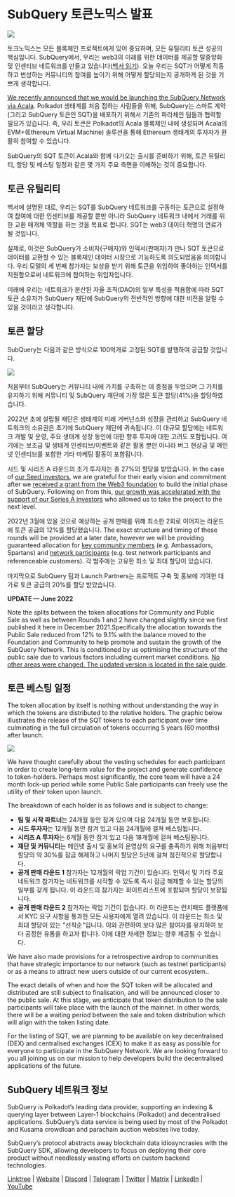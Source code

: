 # SubQuery 토큰노믹스 발표

![](https://miro.medium.com/max/1400/1*e42FM0TsNgOM3VacoctOzQ.png)

토크노믹스는 모든 블록체인 프로젝트에게 있어 중요하며, 모든 유틸리티 토큰 성공의 핵심입니다. SubQuery에서, 우리는 web3의 미래를 위한 데이터를 제공할 탈중앙화 및 인센티브 네트워크를 만들고 있습니다([백서 읽기](https://static.subquery.network/whitepaper.pdf)). 오늘 우리는 SQT가 어떻게 작동하고 번성하는 커뮤니티의 참여를 높이기 위해 어떻게 할당되는지 공개하게 된 것을 기쁘게 생각합니다.

[We recently announced that we would be launching the SubQuery Network via Acala](./20211220-tokenomics.md). Polkadot 생태계를 처음 접하는 사람들을 위해, SubQuery는 스마트 계약(그리고 SubQuery 토큰인 SQT)을 배포하기 위해서 기존의 파라체인 팀들과 협력할 필요가 있습니다. 즉, 우리 토큰은 Polkadot의 Acala 블록체인 내에 생성되며 Acala의 EVM+(Ethereum Virtual Machine) 솔루션을 통해 Ethereum 생태계의 투자자가 원활히 참여할 수 있습니다.

SubQuery의 SQT 토큰이 Acala와 함께 다가오는 출시를 준비하기 위해, 토큰 유틸리티, 할당 및 베스팅 일정과 같은 몇 가지 주요 측면을 이해하는 것이 중요합니다.

## 토큰 유틸리티

백서에 설명된 대로, 우리는 SQT를 SubQuery 네트워크를 구동하는 토큰으로 설정하여 참여에 대한 인센티브를 제공할 뿐만 아니라 SubQuery 네트워크 내에서 거래를 위한 교환 매개체 역할을 하는 것을 목표로 합니다. SQT는 web3 데이터 혁명의 연료가 될 것입니다.

실제로, 이것은 SubQuery가 소비자(구매자)와 인덱서(판매자)가 만나 SQT 토큰으로 데이터를 교환할 수 있는 블록체인 데이터 시장으로 기능하도록 의도되었음을 의미합니다. 우리 모델의 세 번째 참가자는 보상을 받기 위해 토큰을 위임하여 좋아하는 인덱서를 지원함으로써 네트워크에 참여하는 위임자입니다.

미래에 우리는 네트워크가 분산된 자율 조직(DAO)의 일부 특성을 적용함에 따라 SQT 토큰 소유자가 SubQuery 재단에 SubQuery의 전반적인 방향에 대한 비전을 알릴 수 있을 것이라고 생각합니다.

## 토큰 할당

SubQuery는 다음과 같은 방식으로 100억개로 고정된 SQT를 발행하여 공급할 것입니다.

![](https://miro.medium.com/max/1400/1*VbX3nkFhGUc6QUXWzFw6ug.png)

처음부터 SubQuery는 커뮤니티 내에 가치를 구축하는 데 중점을 두었으며 그 가치를 유지하기 위해 커뮤니티 및 SubQuery 재단에 가장 많은 토큰 할당(41%)을 할당하였습니다.

2022년 초에 설립될 재단은 생태계의 미래 거버넌스와 성장을 관리하고 SubQuery 네트워크의 소유권은 초기에 SubQuery 재단에 귀속됩니다. 이 대규모 할당에는 네트워크 개발 및 운영, 주요 생태계 성장 동인에 대한 향후 투자에 대한 고려도 포함됩니다. 여기에는 보조금 및 생태계 인센티브/이벤트와 같은 활동 뿐만 아니라 버그 현상금 및 메인넷 인센티브를 포함한 기타 마케팅 활동이 포함됩니다.

시드 및 시리즈 A 라운드의 초기 투자자는 총 27%의 할당을 받았습니다. In the case of [our Seed investors](./20210312-SubQuery-Raises-%241.8M-Seed-Round-for-Future-Expansion.md), we are grateful for their early vision and commitment after we [received a grant from the Web3 foundation](./20210207-SubQuery-Delivers-Its-Open-Source-SDK-Following-a-Web3-Foundation-Grant.md) to build the initial phase of SubQuery. Following on from this, [our growth was accelerated with the support of our Series A investors](./20210908-SubQuery-Announces-US%249-Million-Funding-Round.md) who allowed us to take the project to the next level.

2022년 3월에 있을 것으로 예상하는 공개 판매를 위해 최소한 2회로 이어지는 라운드에 토큰 공급의 12%를 할당했습니다. The exact structure and timing of these rounds will be provided at a later date, however we will be providing guaranteed allocation for [key community members](./20210713-Introducing-the-SubQuery-Ambassador-Program.md) (e.g. Ambassadors, Spartans) and [network participants](./20211202-indexer-invitation.md) (e.g. test network participants and referenceable customers). 각 범주에는 고유한 최소 및 최대 할당이 있습니다.

마지막으로 SubQuery 팀과 Launch Partners는 프로젝트 구축 및 홍보에 기여한 대가로 토큰 공급의 20%를 할당 받았습니다.

**UPDATE — June 2022**

Note the splits between the token allocations for Community and Public Sale as well as between Rounds 1 and 2 have changed slightly since we first published it here in December 2021.Specifically the allocation towards the Public Sale reduced from 12% to 9.1% with the balance moved to the Foundation and Community to help promote and sustain the growth of the SubQuery Network. This is conditioned by us optimising the structure of the public sale due to various factors including current market conditions. [No other areas were changed. The updated version is located in the sale guide](https://medium.com/@subquery/subquery-publishes-the-sqt-public-sale-date-and-sale-guide-64b8aff10882).

## 토큰 베스팅 일정

The token allocation by itself is nothing without understanding the way in which the tokens are distributed to the relative holders. The graphic below illustrates the release of the SQT tokens to each participant over time culminating in the full circulation of tokens occurring 5 years (60 months) after launch.

![](https://miro.medium.com/max/1400/0*mfIBkH4SjFZgGuIq)

We have thought carefully about the vesting schedules for each participant in order to create long-term value for the project and generate confidence to token-holders. Perhaps most significantly, the core team will have a 24 month lock-up period while some Public Sale participants can freely use the utility of their token upon launch.

The breakdown of each holder is as follows and is subject to change:

- **팀 및 시작 파트너**는 24개월 동안 잠겨 있으며 다음 24개월 동안 보호됩니다.
- **시드 투자자**는 12개월 동안 잠겨 있고 다음 24개월에 걸쳐 베스팅됩니다.
- **시리즈 A 투자자**는 6개월 동안 잠겨 있고 다음 18개월에 걸쳐 베스팅됩니다.
- **재단 및 커뮤니티**는 메인넷 출시 및 홍보의 운영상의 요구를 충족하기 위해 처음부터 할당의 약 30%를 잠금 해제하고 나머지 할당은 5년에 걸쳐 점진적으로 할당합니다.
- **공개 판매 라운드 1** 참가자는 12개월의 락업 기간이 있습니다. 인덱서 및 기타 주요 네트워크 참가자는 네트워크를 시작할 수 있도록 즉시 잠금 해제할 수 있는 할당의 일부를 갖게 됩니다. 이 라운드의 참가자는 화이트리스트에 포함되며 할당이 보장됩니다.
- **공개 판매 라운드 2** 참가자는 락업 기간이 없습니다. 이 라운드는 런치패드 플랫폼에서 KYC 요구 사항을 통과한 모든 사용자에게 열려 있습니다. 이 라운드는 최소 및 최대 할당이 있는 "선착순"입니다. 이와 관련하여 보다 많은 참여자를 유치하여 보다 공정한 유통을 하고자 합니다. 이에 대한 자세한 정보는 향후 제공될 수 있습니다.

We have also made provisions for a retrospective airdrop to communities that have strategic importance to our network (such as testnet participants) or as a means to attract new users outside of our current ecosystem..

The exact details of when and how the SQT token will be allocated and distributed are still subject to finalisation, and will be announced closer to the public sale. At this stage, we anticipate that token distribution to the sale participants will take place with the launch of the mainnet. In other words, there will be a waiting period between the sale and token distribution which will align with the token listing date.

For the listing of SQT, we are planning to be available on key decentralised (DEX) and centralised exchanges (CEX) to make it as easy as possible for everyone to participate in the SubQuery Network. We are looking forward to you all joining us on our mission to help developers build the decentralised applications of the future.

## SubQuery 네트워크 정보

SubQuery is Polkadot’s leading data provider, supporting an indexing & querying layer between Layer-1 blockchains (Polkadot) and decentralised applications. SubQuery’s data service is being used by most of the Polkadot and Kusama crowdloan and parachain auction websites live today.

SubQuery’s protocol abstracts away blockchain data idiosyncrasies with the SubQuery SDK, allowing developers to focus on deploying their core product without needlessly wasting efforts on custom backend technologies.

​​​​[Linktree](https://linktr.ee/subquerynetwork) | [Website](https://subquery.network/) | [Discord](https://discord.com/invite/78zg8aBSMG) | [Telegram](https://t.me/subquerynetwork) | [Twitter](https://twitter.com/subquerynetwork) | [Matrix](https://matrix.to/#/#subquery:matrix.org) | [LinkedIn](https://www.linkedin.com/company/subquery) | [YouTube](https://www.youtube.com/channel/UCi1a6NUUjegcLHDFLr7CqLw)
